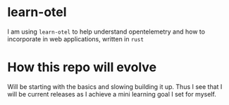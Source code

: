 # learn-otel

I am using `learn-otel` to help understand opentelemetry and how to incorporate in web applications, written in `rust`

# How this repo will evolve

Will be starting with the basics and slowing building it up. Thus I see that I will be current releases as I achieve a mini learning goal I set for myself.
